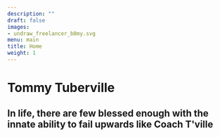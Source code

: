 ```yaml
---
description: ""
draft: false
images:
- undraw_freelancer_b0my.svg
menu: main
title: Home
weight: 1
---
```


# Tommy Tuberville
## In life, there are few blessed enough with the innate ability to fail upwards like Coach T'ville